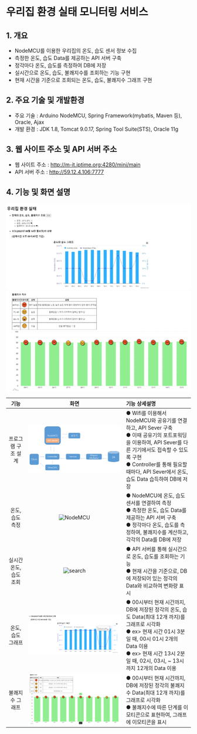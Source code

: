 # 우리집 환경 실태 모니터링 서비스
## 1. 개요
- NodeMCU를 이용한 우리집의 온도, 습도 센서 정보 수집 
- 측정한 온도, 습도 Data를 제공하는 API 서버 구축
- 정각마다 온도, 습도를 측정하여 DB에 저장
- 실시간으로 온도, 습도, 불쾌지수를 조회하는 기능 구현
- 현재 시간을 기준으로 조회되는 온도, 습도, 불쾌지수 그래프 구현

## 2. 주요 기술 및 개발환경
- 주요 기술 : Arduino NodeMCU, Spring Framework(mybatis, Maven 등), Oracle, Ajax
- 개발 환경 : JDK 1.8, Tomcat 9.0.17, Spring Tool Suite(STS), Oracle 11g

## 3. 웹 사이트 주소 및 API 서버 주소
- 웹 사이트 주소 : http://m-it.iptime.org:4280/mini/main
- API 서버 주소 : http://59.12.4.106:7777

## 4. 기능 및 화면 설명
![메인화면](https://github.com/soheeKim7/temphum/blob/main/MiniProject/etc/main.JPG)
![메인화면밑](https://github.com/soheeKim7/temphum/blob/main/MiniProject/etc/main2.png)

|기능|화면|기능 상세설명|
|:---:|:---:|:---|
|프로그램 구조 설계|![program](https://github.com/soheeKim7/temphum/blob/main/MiniProject/etc/program.png)|● Wifi를 이용해서 NodeMCU와 공유기를 연결하고, API Sever 구축 <br> ● 이때 공유기의 포트포워딩을 이용하여, API Sever를 다른 기기에서도 접속할 수 있도록 구현 <Br> ● Controller를 통해 필요할 때마다, API Sever에서 온도, 습도 Data 습득하여 DB에 저장|
|온도, 습도 측정|![NodeMCU](https://github.com/soheeKim7/temphum/blob/main/MiniProject/etc/NodeMCU.JPG)|● NodeMCU에 온도, 습도 센서를 연결하여 측정 <br> ● 측정한 온도, 습도 Data를 제공하는 API 서버 구축 <Br> ● 정각마다 온도, 습도를 측정하여, 불쾌지수를 계산하고, 각각의 Data를 DB에 저장|
|실시간 온도, 습도 조회|![search](https://github.com/soheeKim7/temphum/blob/main/MiniProject/etc/search.png)|● API 서버를 통해 실시간으로 온도, 습도를 조회하는 기능 <br> ● 현재 시간을 기준으로, DB에 저장되어 있는 정각의 Data와 비교하여 변화량 표시|
|온도, 습도 그래프|![temphum_graph](https://github.com/soheeKim7/temphum/blob/main/MiniProject/etc/temphum_graph.png)|● 00시부터 현재 시간까지, DB에 저장된 정각의 온도, 습도 Data(최대 12개 까지)를 그래프로 시각화 <br> ● ex> 현재 시간 01시 3분 일 때, 00시 01시 2개의 Data 이용 <br> ● ex> 현재 시간 13시 2분 일 때, 02시, 03시, ~ 13시 까지 12개의 Data 이용|
|불쾌지수 그래프|![bad_graph](https://github.com/soheeKim7/temphum/blob/main/MiniProject/etc/bad_graph.png)|● 00시부터 현재 시간까지, DB에 저장된 정각의 불쾌지수 Data(최대 12개 까지)를 그래프로 시각화 <br> ● 불쾌지수에 따른 단계를 이모티콘으로 표현하여, 그래프에 이모티콘을 표시|










